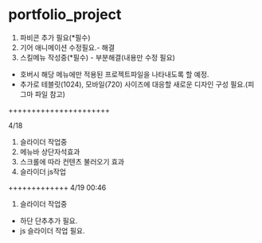 # portfolio_project

1. 파비콘 추가 필요(\*필수)
2. 기어 애니메이션 수정필요.- 해결
3. 스킬메뉴 작성중(\*필수) - 부분해결(내용만 수정 필요)

- 호버시 해당 메뉴에만 적용된 프로젝트파일을 나타내도록 할 예정.
- 추가로 테블릿(1024), 모바일(720) 사이즈에 대응할 새로운 디자인 구성 필요.(피그마 파일 참고)

++++++++++++++++++++++

4/18

1. 슬라이더 작업중
2. 메뉴바 상단자석효과
3. 스크롤에 따라 컨텐츠 불러오기 효과
4. 슬라이더 js작업

+++++++++++++
4/19 00:46

1. 슬라이더 작업중

- 하단 단추추가 필요.
- js 슬라이더 작업 필요.
